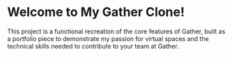 # Welcome to My Gather Clone!

This project is a functional recreation of the core features of Gather, 
built as a portfolio piece to demonstrate my passion for virtual spaces and the technical skills
needed to contribute to your team at Gather. 